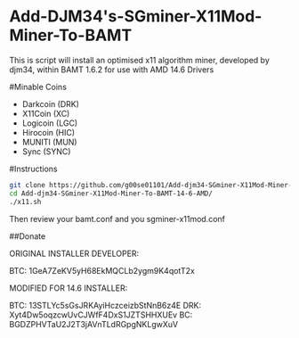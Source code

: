 Add-DJM34's-SGminer-X11Mod-Miner-To-BAMT
========================

This is script will install an optimised x11 algorithm miner, developed by djm34, within BAMT 1.6.2 for use with AMD 14.6 Drivers

#Minable Coins

- Darkcoin (DRK)
- X11Coin (XC)
- Logicoin (LGC)
- Hirocoin (HIC)
- MUNITI (MUN)
- Sync (SYNC)

#Instructions

```bash
git clone https://github.com/g00se01101/Add-djm34-SGminer-X11Mod-Miner-To-BAMT-14-6-AMD.git
cd Add-djm34-SGminer-X11Mod-Miner-To-BAMT-14-6-AMD/
./x11.sh
```

Then review your bamt.conf and you sgminer-x11mod.conf

##Donate

ORIGINAL INSTALLER DEVELOPER:

BTC: 1GeA7ZeKV5yH68EkMQCLb2ygm9K4qotT2x

MODIFIED FOR 14.6 INSTALLER:

BTC: 13STLYc5sGsJRKAyiHczceizbStNnB6z4E
DRK: Xyt4Dw5oqzcwUvCJWfF4DxS1JZTSHHXUEv
BC: BGDZPHVTaU2J2T3jAVnTLdRGpgNKLgwXuV

